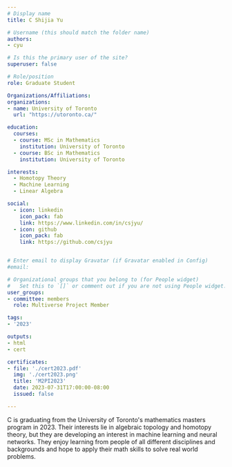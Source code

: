 ```yaml
---
# Display name
title: C Shijia Yu

# Username (this should match the folder name)
authors:
- cyu

# Is this the primary user of the site?
superuser: false

# Role/position
role: Graduate Student

Organizations/Affiliations:
organizations:
- name: University of Toronto
  url: "https://utoronto.ca/"

education:
  courses:
  - course: MSc in Mathematics
    institution: University of Toronto
  - course: BSc in Mathematics
    institution: University of Toronto

interests:
  - Homotopy Theory
  - Machine Learning
  - Linear Algebra

social:
  - icon: linkedin
    icon_pack: fab
    link: https://www.linkedin.com/in/csjyu/
  - icon: github
    icon_pack: fab
    link: https://github.com/csjyu


# Enter email to display Gravatar (if Gravatar enabled in Config)
#email:

# Organizational groups that you belong to (for People widget)
#   Set this to `[]` or comment out if you are not using People widget.
user_groups:
- committee: members
  role: Multiverse Project Member

tags:
- '2023'

outputs:
- html
- cert

certificates:
- file: './cert2023.pdf'
  img: './cert2023.png'
  title: 'M2PI2023'
  date: 2023-07-31T17:00:00-08:00
  issued: false

---
```

C is graduating from the University of Toronto's mathematics masters program in
2023. Their interests lie in algebraic topology and homotopy theory, but they
are developing an interest in machine learning and neural networks. They
enjoy learning from people of all different disciplines and backgrounds
and hope to apply their math skills to solve real world problems.

